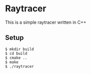 # Raytracer

This is a simple raytracer written in C++

## Setup

```shell
$ mkdir build
$ cd build
$ cmake ..
$ make
$ ./raytracer
```